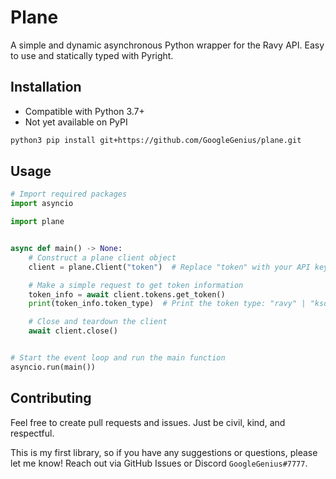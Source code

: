 # Plane

A simple and dynamic asynchronous Python wrapper for the Ravy API. Easy to use and statically typed with Pyright.

## Installation

- Compatible with Python 3.7+
- Not yet available on PyPI

```bash
python3 pip install git+https://github.com/GoogleGenius/plane.git
```

## Usage

```python
# Import required packages
import asyncio

import plane


async def main() -> None:
    # Construct a plane client object
    client = plane.Client("token")  # Replace "token" with your API key

    # Make a simple request to get token information
    token_info = await client.tokens.get_token()
    print(token_info.token_type)  # Print the token type: "ravy" | "ksoft"

    # Close and teardown the client
    await client.close()


# Start the event loop and run the main function
asyncio.run(main())
```

## Contributing

Feel free to create pull requests and issues. Just be civil, kind, and respectful.

This is my first library, so if you have any suggestions or questions, please let me know! Reach out via GitHub Issues or Discord `GoogleGenius#7777`.
